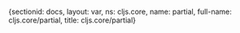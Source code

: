 {sectionid: docs, layout: var, ns: cljs.core, name: partial, full-name: cljs.core/partial,
  title: cljs.core/partial}
